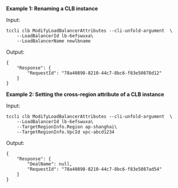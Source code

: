 **Example 1: Renaming a CLB instance**



Input: 

```
tccli clb ModifyLoadBalancerAttributes --cli-unfold-argument  \
    --LoadBalancerId lb-6efswuxa\
    --LoadBalancerName newlbname
```

Output: 
```
{
    "Response": {
        "RequestId": "78a40898-8210-44c7-8bc6-f83e50878d12"
    }
}
```

**Example 2: Setting the cross-region attribute of a CLB instance**



Input: 

```
tccli clb ModifyLoadBalancerAttributes --cli-unfold-argument  \
    --LoadBalancerId lb-6efswuxa\
    --TargetRegionInfo.Region ap-shanghai\
    --TargetRegionInfo.VpcId vpc-abcd1234
```

Output: 
```
{
    "Response": {
        "DealName": null,
        "RequestId": "78a40898-8210-44c7-8bc6-f83e5087ad54"
    }
}
```

